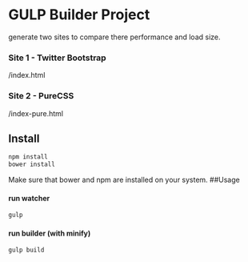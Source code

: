 # GULP Builder Project
generate two sites to compare there performance and load size.
### Site 1 - Twitter Bootstrap
/index.html
### Site 2 - PureCSS
/index-pure.html

## Install
```sh
npm install
bower install
```
Make sure that bower and npm are installed on your system.
##Usage

#### run watcher
```sh
gulp
```

#### run builder (with minify)
```sh
gulp build
```
